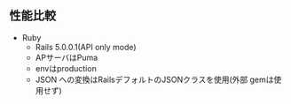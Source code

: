 
## 性能比較

* Ruby
  * Rails 5.0.0.1(API only mode)
  * APサーバはPuma
  * envはproduction
  * JSON への変換はRailsデフォルトのJSONクラスを使用(外部 gemは使用せず)

